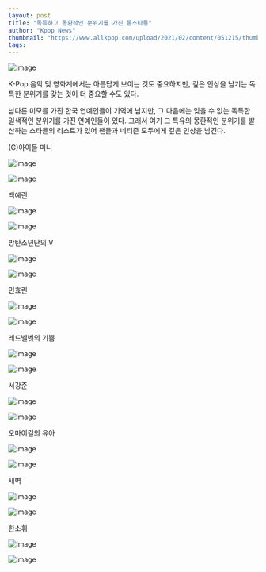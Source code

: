```yaml
---
layout: post
title: "독특하고 몽환적인 분위기를 가진 톱스타들"
author: "Kpop News"
thumbnail: "https://www.allkpop.com/upload/2021/02/content/051215/thumb/1612545305-image.png"
tags: 
---
```



![image](https://www.allkpop.com/upload/2021/02/content/051215/1612545305-image.png)

K-Pop 음악 및 영화계에서는 아름답게 보이는 것도 중요하지만, 깊은 인상을 남기는 독특한 분위기를 갖는 것이 더 중요할 수도 있다.

남다른 미모를 가진 한국 연예인들이 기억에 남지만, 그 다음에는 잊을 수 없는 독특한 일색적인 분위기를 가진 연예인들이 있다. 그래서 여기 그 특유의 몽환적인 분위기를 발산하는 스타들의 리스트가 있어 팬들과 네티즌 모두에게 깊은 인상을 남긴다.

(G)아이들 미니

![image](https://www.allkpop.com/upload/2021/02/content/051223/1612545838-image.png)

![image](https://www.allkpop.com/upload/2021/02/content/051224/1612545865-image.png)

백예린

![image](https://www.allkpop.com/upload/2021/02/content/051224/1612545885-image.png)

![image](https://www.allkpop.com/upload/2021/02/content/051225/1612545933-image.png)

방탄소년단의 V

![image](https://www.allkpop.com/upload/2021/02/content/051225/1612545948-image.png)

![image](https://www.allkpop.com/upload/2021/02/content/051226/1612546000-image.png)

민효린

![image](https://www.allkpop.com/upload/2021/02/content/051227/1612546053-image.png)

![image](https://www.allkpop.com/upload/2021/02/content/051229/1612546153-image.png)

레드벨벳의 기쁨

![image](https://www.allkpop.com/upload/2021/02/content/051230/1612546206-image.png)

![image](https://www.allkpop.com/upload/2021/02/content/051230/1612546225-image.png)

서강준

![image](https://www.allkpop.com/upload/2021/02/content/051231/1612546282-image.png)

![image](https://www.allkpop.com/upload/2021/02/content/051231/1612546293-image.png)

오마이걸의 유아

![image](https://www.allkpop.com/upload/2021/02/content/051235/1612546503-image.png)

![image](https://www.allkpop.com/upload/2021/02/content/051235/1612546543-image.png)

새벽

![image](https://www.allkpop.com/upload/2021/02/content/051237/1612546648-image.png)

![image](https://www.allkpop.com/upload/2021/02/content/051238/1612546695-image.png)

한소휘

![image](https://www.allkpop.com/upload/2021/02/content/051239/1612546758-image.png)

![image](https://www.allkpop.com/upload/2021/02/content/051240/1612546800-image.png)